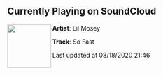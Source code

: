 ## Currently Playing on SoundCloud

[<img align="left" width="100" src="https://i1.sndcdn.com/artworks-tsksyKcGeBd6-0-t50x50.jpg">](https://soundcloud.com/lilmosey/so-fast?in=lilmosey/sets/certified-hitmaker-1)

**Artist**: Lil Mosey 

**Track**: So Fast

Last updated at 08/18/2020 21:46

